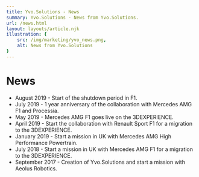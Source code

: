 ```yaml
---
title: Yvo.Solutions - News
summary: Yvo.Solutions - News from Yvo.Solutions.
url: /news.html
layout: layouts/article.njk
illustration: {
    src: /img/marketing/yvo_news.png,
    alt: News from Yvo.Solutions
}
---
```


# News

* August 2019 - Start of the shutdown period in F1.
* July 2019 - 1 year anniversary of the collaboration with Mercedes AMG F1 and Processia.
* May 2019 - Mercedes AMG F1 goes live on the 3DEXPERIENCE.
* April 2019 - Start the collaboration with Renault Sport F1 for a migration to the 3DEXPERIENCE.
* January 2019 - Start a mission in UK with Mercedes AMG High Performance Powertrain.
* July 2018 - Start a mission in UK with Mercedes AMG F1 for a migration to the 3DEXPERIENCE.
* September 2017 - Creation of Yvo.Solutions and start a mission with Aeolus Robotics.
